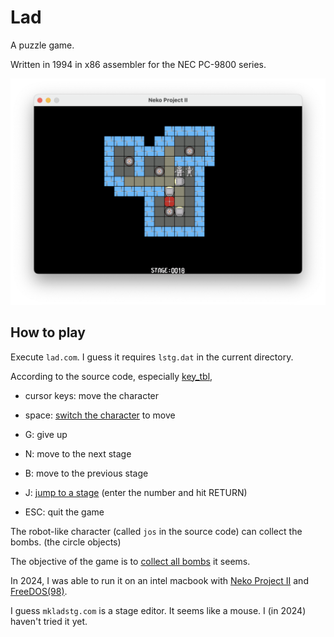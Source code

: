 # Lad

A puzzle game.

Written in 1994 in x86 assembler for the NEC PC-9800 series.

![screenshot](img/screenshot.png)

## How to play

Execute `lad.com`.
I guess it requires `lstg.dat` in the current directory.

According to the source code, especially [key_tbl],

* cursor keys: move the character

* space: [switch the character] to move

* G: give up

* N: move to the next stage

* B: move to the previous stage

* J: [jump to a stage] (enter the number and hit RETURN)

* ESC: quit the game

The robot-like character (called `jos` in the source code) can collect
the bombs. (the circle objects)

The objective of the game is to [collect all bombs] it seems.

[key_tbl]: https://github.com/yamt/lad1994/blob/da3bf32a0f9a2425481b5a18580b3e7e84597829/lad/lad.asm#L286-L296

[switch the character]: https://github.com/yamt/lad1994/blob/da3bf32a0f9a2425481b5a18580b3e7e84597829/lad/lad.asm#L106

[jump to a stage]: https://github.com/yamt/lad1994/blob/da3bf32a0f9a2425481b5a18580b3e7e84597829/lad/lad.asm#L211

[collect all bombs]: https://github.com/yamt/lad1994/blob/da3bf32a0f9a2425481b5a18580b3e7e84597829/lad/lad.asm#L206-L207

In 2024, I was able to run it on an intel macbook with
[Neko Project II] and [FreeDOS(98)].

[Neko Project II]: https://www.yui.ne.jp/np2/

[FreeDOS(98)]: http://bauxite.sakura.ne.jp/software/dos/freedos.htm

I guess `mkladstg.com` is a stage editor. It seems like a mouse.
I (in 2024) haven't tried it yet.
